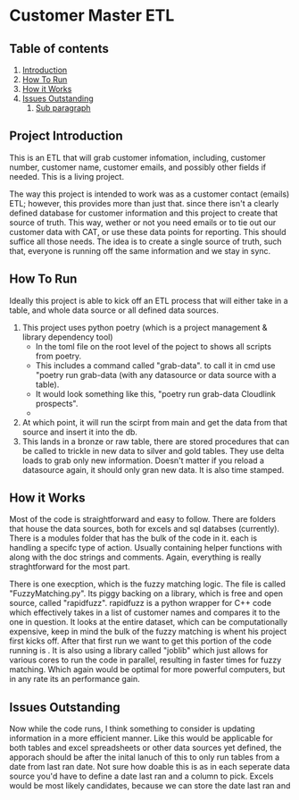 # Customer Master ETL 

## Table of contents
1. [Introduction](#introduction)
2. [How To Run](#paragraph1)
3. [How it Works](#introduction)
4. [Issues Outstanding](#paragraph2)
    1. [Sub paragraph](#subparagraph2)

## Project Introduction <a name="introduction"></a>
This is an ETL that will grab customer infomation, including, customer number, customer name, customer emails, and possibly other fields if needed.  This is a living project.

The way this project is intended to work was as a customer contact (emails) ETL; however, this provides more than just that.  since there isn't a clearly defined database for customer information and this project to create that source of truth.  This way, wether or not you need emails or to tie out our customer data with CAT, or use these data points for reporting.  This should suffice all those needs.  The idea is to create a single source of truth, such that, everyone is running off the same information and we stay in sync.
## How To Run <a name="paragraph1"></a>
Ideally this project is able to kick off an ETL process that will either take in a table, and whole data source or all defined data sources. 
1) This project uses python poetry (which is a project management & library dependency tool)
    - In the toml file on the root level of the poject to shows all scripts from poetry.
    - This includes a command called "grab-data".  to call it in cmd use "poetry run grab-data (with any datasource or data source with a table).
    - It would look something like this, "poetry run grab-data Cloudlink prospects".
    -
2) At which point, it will run the scirpt from main and get the data from that source and insert it into the db.
3) This lands in a bronze or raw table, there are stored procedures that can be called to trickle in new data to silver and gold tables.  They use delta loads to grab only new information.  Doesn't matter if you reload a datasource again, it should only gran new data.  It is also time stamped.

## How it Works <a name="paragraph1"></a>
Most of the code is straightforward and easy to follow.  There are folders that house the data sources, both for excels and sql databses (currently).  There is a modules folder that has the bulk of the code in it.  each is handling a specifc type of action.  Usually containing helper functions with along with the doc strings and comments.  Again, everything is really straghtforward for the most part.  

There is one execption, which is the fuzzy matching logic.  The file is called "FuzzyMatching.py".  Its piggy backing on a library, which is free and open source, called "rapidfuzz".  rapidfuzz is a python wrapper for C++ code which effectively takes in a list of customer names and compares it to the one in question. It looks at the entire dataset, which can be computationally expensive, keep in mind the bulk of the fuzzy matching is whent his project first kicks off.  After that first run we want to get this portion of the code running is .  It is also using a library called "joblib" which just allows for various cores to run the code in parallel, resulting in faster times for fuzzy matching.  Which again would be optimal for more powerful computers, but in any rate its an performance gain.  

## Issues Outstanding<a name="paragraph2"></a>
Now while the code runs, I think something to consider is updating information in a more efficient manner.  Like this would be applicable for both tables and excel spreadsheets or other data sources yet defined, the apporach should be after the inital lanuch of this to only run tables from a date from last ran date.  Not sure how doable this is as in each seperate data source you'd have to define a date last ran and a column to pick.  Excels would be most likely candidates, because we can store the date last ran and 
